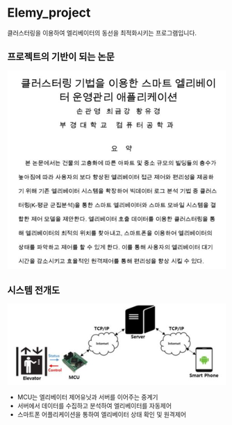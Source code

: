 # Elemy_project
클러스터링을 이용하여 엘리베이터의 동선을 최적화시키는 프로그램입니다.
## 프로젝트의 기반이 되는 논문
![summary](./image/summary.jpg)
## 시스템 전개도
![system_figure](./image/system_figure.jpg)
* MCU는 엘리베이터 제어유닛과 서버를 이어주는 중계기
* 서버에서 데이터를 수집하고 분석하여 엘리베이터를 자동제어
* 스마트폰 어플리케이션을 통하여 엘리베이터 상태 확인 및 원격제어
